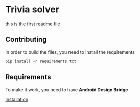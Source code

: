 # Trivia solver

this is the first readme file

## Contributing

In order to build the files, you need to install the requirements

```
pip install -r requirements.txt
```

## Requirements

To make it work, you need to have **Android Design Bridge**

[Installation](https://www.xda-developers.com/install-adb-windows-macos-linux/)

